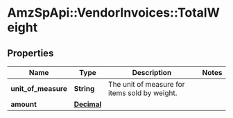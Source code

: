 # AmzSpApi::VendorInvoices::TotalWeight

## Properties
Name | Type | Description | Notes
------------ | ------------- | ------------- | -------------
**unit_of_measure** | **String** | The unit of measure for items sold by weight. | 
**amount** | [**Decimal**](Decimal.md) |  | 

